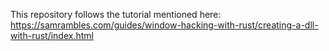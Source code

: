 This repository follows the tutorial mentioned here: https://samrambles.com/guides/window-hacking-with-rust/creating-a-dll-with-rust/index.html
